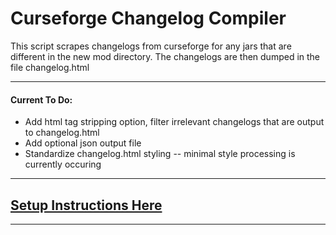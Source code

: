 # Curseforge Changelog Compiler

This script scrapes changelogs from curseforge for any jars that are different in the new mod directory. The changelogs are then dumped in the file changelog.html

***

#### Current To Do:

- Add html tag stripping option, filter irrelevant changelogs that are output to changelog.html
- Add optional json output file
- Standardize changelog.html styling -- minimal style processing is currently occuring

***

## [Setup Instructions Here](https://github.com/CMuell/Curseforge-Changelog-Compiler/wiki/Setup)

***
